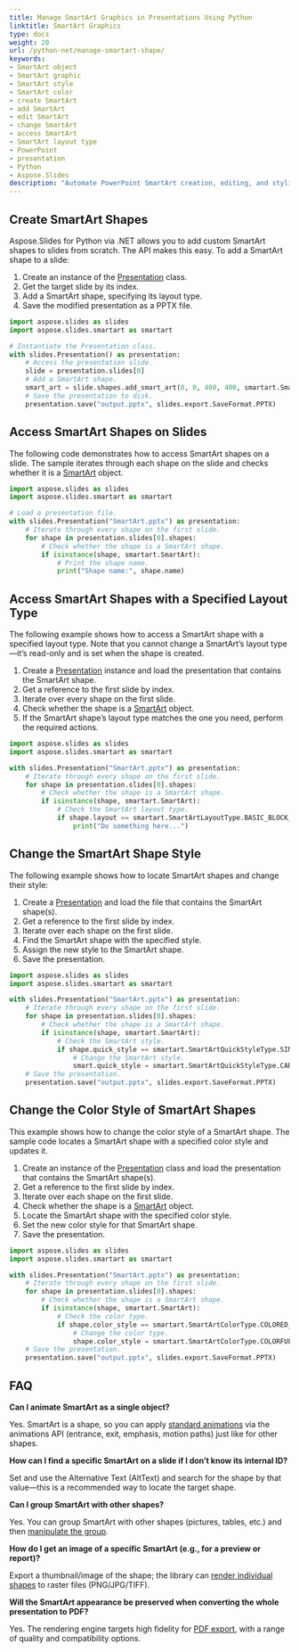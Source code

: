 ```yaml
---
title: Manage SmartArt Graphics in Presentations Using Python
linktitle: SmartArt Graphics
type: docs
weight: 20
url: /python-net/manage-smartart-shape/
keywords:
- SmartArt object
- SmartArt graphic
- SmartArt style
- SmartArt color
- create SmartArt
- add SmartArt
- edit SmartArt
- change SmartArt
- access SmartArt
- SmartArt layout type
- PowerPoint
- presentation
- Python
- Aspose.Slides
description: "Automate PowerPoint SmartArt creation, editing, and styling in Python via .NET using Aspose.Slides, featuring concise code examples and performance-focused guidance."
---
```


## **Create SmartArt Shapes**

Aspose.Slides for Python via .NET allows you to add custom SmartArt shapes to slides from scratch. The API makes this easy. To add a SmartArt shape to a slide:

1. Create an instance of the [Presentation](https://reference.aspose.com/slides/python-net/aspose.slides/presentation/) class.
1. Get the target slide by its index.
1. Add a SmartArt shape, specifying its layout type.
1. Save the modified presentation as a PPTX file.

```py
import aspose.slides as slides
import aspose.slides.smartart as smartart

# Instantiate the Presentation class.
with slides.Presentation() as presentation:
    # Access the presentation slide.
    slide = presentation.slides[0]
    # Add a SmartArt shape.
    smart_art = slide.shapes.add_smart_art(0, 0, 400, 400, smartart.SmartArtLayoutType.BASIC_BLOCK_LIST)
    # Save the presentation to disk.
    presentation.save("output.pptx", slides.export.SaveFormat.PPTX)
```

## **Access SmartArt Shapes on Slides**

The following code demonstrates how to access SmartArt shapes on a slide. The sample iterates through each shape on the slide and checks whether it is a [SmartArt](https://reference.aspose.com/slides/python-net/aspose.slides.smartart/smartart/) object.

```py
import aspose.slides as slides
import aspose.slides.smartart as smartart

# Load a presentation file.
with slides.Presentation("SmartArt.pptx") as presentation:
    # Iterate through every shape on the first slide.
    for shape in presentation.slides[0].shapes:
        # Check whether the shape is a SmartArt shape.
        if isinstance(shape, smartart.SmartArt):
            # Print the shape name.
            print("Shape name:", shape.name)
```

## **Access SmartArt Shapes with a Specified Layout Type**

The following example shows how to access a SmartArt shape with a specified layout type. Note that you cannot change a SmartArt’s layout type—it’s read-only and is set when the shape is created.

1. Create a [Presentation](https://reference.aspose.com/slides/python-net/aspose.slides/presentation/) instance and load the presentation that contains the SmartArt shape.
1. Get a reference to the first slide by index.
1. Iterate over every shape on the first slide.
1. Check whether the shape is a [SmartArt](https://reference.aspose.com/slides/python-net/aspose.slides.smartart/smartart/) object.
1. If the SmartArt shape’s layout type matches the one you need, perform the required actions.

```py
import aspose.slides as slides
import aspose.slides.smartart as smartart

with slides.Presentation("SmartArt.pptx") as presentation:
    # Iterate through every shape on the first slide.
    for shape in presentation.slides[0].shapes:
        # Check whether the shape is a SmartArt shape.
        if isinstance(shape, smartart.SmartArt):
            # Check the SmartArt layout type.
            if shape.layout == smartart.SmartArtLayoutType.BASIC_BLOCK_LIST:
                print("Do something here...")
```

## **Change the SmartArt Shape Style**

The following example shows how to locate SmartArt shapes and change their style:

1. Create a [Presentation](https://reference.aspose.com/slides/python-net/aspose.slides/presentation/) and load the file that contains the SmartArt shape(s).
1. Get a reference to the first slide by index.
1. Iterate over each shape on the first slide.
1. Find the SmartArt shape with the specified style.
1. Assign the new style to the SmartArt shape.
1. Save the presentation.

```py
import aspose.slides as slides
import aspose.slides.smartart as smartart

with slides.Presentation("SmartArt.pptx") as presentation:
    # Iterate through every shape on the first slide.
    for shape in presentation.slides[0].shapes:
        # Check whether the shape is a SmartArt shape.
        if isinstance(shape, smartart.SmartArt):
            # Check the SmartArt style.
            if shape.quick_style == smartart.SmartArtQuickStyleType.SIMPLE_FILL:
                # Change the SmartArt style.
                smart.quick_style = smartart.SmartArtQuickStyleType.CARTOON
    # Save the presentation.
    presentation.save("output.pptx", slides.export.SaveFormat.PPTX)
```

## **Change the Color Style of SmartArt Shapes**

This example shows how to change the color style of a SmartArt shape. The sample code locates a SmartArt shape with a specified color style and updates it.

1. Create an instance of the [Presentation](https://reference.aspose.com/slides/python-net/aspose.slides/presentation/) class and load the presentation that contains the SmartArt shape(s).
1. Get a reference to the first slide by index.
1. Iterate over each shape on the first slide.
1. Check whether the shape is a [SmartArt](https://reference.aspose.com/slides/python-net/aspose.slides.smartart/smartart/) object.
1. Locate the SmartArt shape with the specified color style.
1. Set the new color style for that SmartArt shape.
1. Save the presentation.

```py
import aspose.slides as slides
import aspose.slides.smartart as smartart

with slides.Presentation("SmartArt.pptx") as presentation:
    # Iterate through every shape on the first slide.
    for shape in presentation.slides[0].shapes:
        # Check whether the shape is a SmartArt shape.
        if isinstance(shape, smartart.SmartArt):
            # Check the color type.
            if shape.color_style == smartart.SmartArtColorType.COLORED_FILL_ACCENT1:
                # Change the color type.
                shape.color_style = smartart.SmartArtColorType.COLORFUL_ACCENT_COLORS
    # Save the presentation.
    presentation.save("output.pptx", slides.export.SaveFormat.PPTX)
```

## **FAQ**

**Can I animate SmartArt as a single object?**

Yes. SmartArt is a shape, so you can apply [standard animations](/slides/python-net/powerpoint-animation/) via the animations API (entrance, exit, emphasis, motion paths) just like for other shapes.

**How can I find a specific SmartArt on a slide if I don’t know its internal ID?**

Set and use the Alternative Text (AltText) and search for the shape by that value—this is a recommended way to locate the target shape.

**Can I group SmartArt with other shapes?**

Yes. You can group SmartArt with other shapes (pictures, tables, etc.) and then [manipulate the group](/slides/python-net/group/).

**How do I get an image of a specific SmartArt (e.g., for a preview or report)?**

Export a thumbnail/image of the shape; the library can [render individual shapes](/slides/python-net/create-shape-thumbnails/) to raster files (PNG/JPG/TIFF).

**Will the SmartArt appearance be preserved when converting the whole presentation to PDF?**

Yes. The rendering engine targets high fidelity for [PDF export](/slides/python-net/convert-powerpoint-to-pdf/), with a range of quality and compatibility options.
